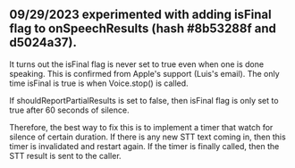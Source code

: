 ## 09/29/2023 experimented with adding isFinal flag to onSpeechResults (hash #8b53288f and d5024a37).
It turns out the isFinal flag is never set to true even when one is done speaking.  This is confirmed from Apple's support (Luis's email).  The only time isFinal is true is when Voice.stop() is called.

If shouldReportPartialResults is set to false, then isFinal flag is only set to true after 60 seconds of silence.

Therefore, the best way to fix this is to implement a timer that watch for silence of certain duration.  If there is any new STT text coming in, then this timer is invalidated and restart again.  If the timer is finally called, then the STT result is sent to the caller.
